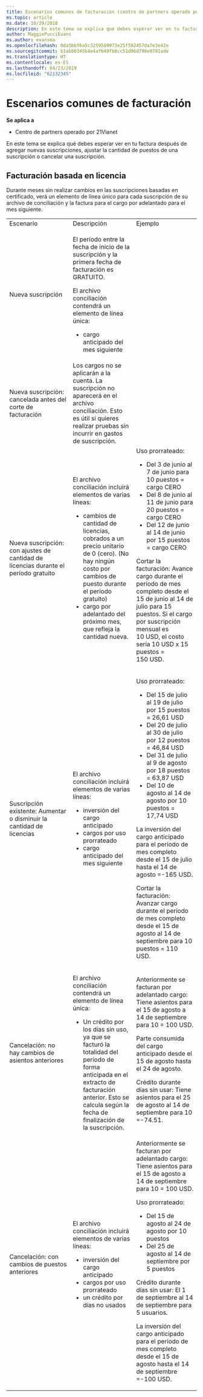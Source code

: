 ```yaml
---
title: Escenarios comunes de facturación (centro de partners operado por 21Vianet)
ms.topic: article
ms.date: 10/29/2018
description: En este tema se explica qué debes esperar ver en tu factura después de agregar nuevas suscripciones, ajustar la cantidad de puestos de una suscripción o cancelar una suscripción.
author: MaggiePucciEvans
ms.author: evansma
ms.openlocfilehash: 0da5bbf6a5c3259589973e25f592457da7e3e42e
ms.sourcegitcommit: b1ab80345b4e4af649fb8cc51d96d798e0791ade
ms.translationtype: HT
ms.contentlocale: es-ES
ms.lasthandoff: 04/23/2019
ms.locfileid: "62132345"
---
```

# <a name="common-billing-scenarios"></a>Escenarios comunes de facturación

**Se aplica a**

-   Centro de partners operado por 21Vianet


En este tema se explica qué debes esperar ver en tu factura después de agregar nuevas suscripciones, ajustar la cantidad de puestos de una suscripción o cancelar una suscripción. 


## <a name="licence-based-billing"></a>Facturación basada en licencia


Durante meses sin realizar cambios en las suscripciones basadas en certificado, verá un elemento de línea único para cada suscripción de su archivo de conciliación y la factura para el cargo por adelantado para el mes siguiente.

<table>
<colgroup>
<col width="33%" />
<col width="33%" />
<col width="33%" />
</colgroup>
<tbody>
<tr class="odd">
<td>Escenario</td>
<td>Descripción</td>
<td>Ejemplo</td>
</tr>
<tr class="even">
<td>Nueva suscripción</td>
<td><p>El período entre la fecha de inicio de la suscripción y la primera fecha de facturación es GRATUITO.</p>
<p>El archivo conciliación contendrá un elemento de línea única:</p>
<ul>
<li>cargo anticipado del mes siguiente</li>
</ul></td>
<td></td>
</tr>
<tr class="odd">
<td>Nueva suscripción: cancelada antes del corte de facturación</td>
<td>Los cargos no se aplicarán a la cuenta. La suscripción no aparecerá en el archivo conciliación. Esto es útil si quieres realizar pruebas sin incurrir en gastos de suscripción.</td>
<td></td>
</tr>
<tr class="even">
<td>Nueva suscripción: con ajustes de cantidad de licencias durante el período gratuito</td>
<td><p>El archivo conciliación incluirá elementos de varias líneas:</p>
<ul>
<li>cambios de cantidad de licencias, cobrados a un precio unitario de 0 (cero). (No hay ningún costo por cambios de puesto durante el período gratuito)</li>
<li>cargo por adelantado del próximo mes, que refleja la cantidad nueva.</li>
</ul></td>
<td>Uso prorrateado:
<ul>
<li>Del 3 de junio al 7 de junio para 10 puestos = cargo CERO</li>
<li>Del 8 de junio al 11 de junio para 20 puestos = cargo CERO</li>
<li>Del 12 de junio al 14 de junio por 15 puestos = cargo CERO</li>
</ul>
<p>Cortar la facturación: Avance cargo durante el período de mes completo desde el 15 de junio al 14 de julio para 15 puestos. Si el cargo por suscripción mensual es 10 USD, el costo sería 10 USD x 15 puestos = 150 USD.</p></td>
</tr>
<tr class="odd">
<td>Suscripción existente: Aumentar o disminuir la cantidad de licencias</td>
<td><p>El archivo conciliación incluirá elementos de varias líneas:</p>
<ul>
<li>inversión del cargo anticipado</li>
<li>cargos por uso prorrateado</li>
<li>cargo anticipado del mes siguiente</li>
</ul></td>
<td><p>Uso prorrateado:</p>
<ul>
<li>Del 15 de julio al 19 de julio por 15 puestos = 26,61 USD</li>
<li>Del 20 de julio al 30 de julio por 12 puestos = 46,84 USD</li>
<li>Del 31 de julio al 9 de agosto por 18 puestos = 63,87 USD</li>
<li>Del 10 de agosto al 14 de agosto por 10 puestos = 17,74 USD</li>
</ul>
La inversión del cargo anticipado para el período de mes completo desde el 15 de julio hasta el 14 de agosto =-165 USD.
<p>Cortar la facturación: Avanzar cargo durante el período de mes completo desde el 15 de agosto al 14 de septiembre para 10 puestos = 110 USD.</p></td>
</tr>
<tr class="even">
<td>Cancelación: no hay cambios de asientos anteriores</td>
<td><p>El archivo conciliación contendrá un elemento de línea única:</p>
<ul>
<li>Un crédito por los días sin uso, ya que se facturó la totalidad del período de forma anticipada en el extracto de facturación anterior. Esto se calcula según la fecha de finalización de la suscripción.</li>
</ul></td>
<td>Anteriormente se facturan por adelantado cargo: Tiene asientos para el 15 de agosto a 14 de septiembre para 10 = 100 USD.
<p>Parte consumida del cargo anticipado desde el 15 de agosto hasta el 24 de agosto.</p>
<p>Crédito durante días sin usar: Tiene asientos para el 25 de agosto al 14 de septiembre para 10 =-74.51.</p></td>
</tr>
<tr class="odd">
<td>Cancelación: con cambios de puestos anteriores</td>
<td><p>El archivo conciliación incluirá elementos de varias líneas:</p>
<ul>
<li>inversión del cargo anticipado</li>
<li>cargos por uso prorrateado</li>
<li>un crédito por días no usados</li>
</ul></td>
<td>Anteriormente se facturan por adelantado cargo: Tiene asientos para el 15 de agosto a 14 de septiembre para 10 = 100 USD.
<p>Uso prorrateado:</p>
<ul>
<li>Del 15 de agosto al 24 de agosto por 10 puestos</li>
<li>Del 25 de agosto al 14 de septiembre por 5 puestos</li>
</ul>
<p>Crédito durante días sin usar: El 1 de septiembre al 14 de septiembre para 5 usuarios.</p>
<p>La inversión del cargo anticipado para el período de mes completo desde el 15 de agosto hasta el 14 de septiembre =-100 USD.</p></td>
</tr>
</tbody>
</table>
